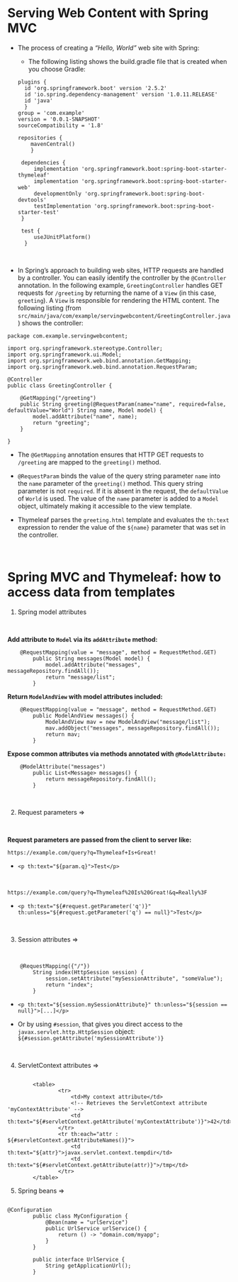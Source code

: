 # Serving Web Content with Spring MVC

- The process of creating a *“Hello, World”* web site with Spring: 

  - The following listing shows the build.gradle file that is created when you choose Gradle:

  ```
  plugins {
	id 'org.springframework.boot' version '2.5.2'
	id 'io.spring.dependency-management' version '1.0.11.RELEASE'
	id 'java'
	}
  group = 'com.example'
  version = '0.0.1-SNAPSHOT'
  sourceCompatibility = '1.8'
  
  repositories {
	  mavenCentral()
	  }
	  
   dependencies {
	   implementation 'org.springframework.boot:spring-boot-starter-thymeleaf'
	   implementation 'org.springframework.boot:spring-boot-starter-web'
	   developmentOnly 'org.springframework.boot:spring-boot-devtools'
	   testImplementation 'org.springframework.boot:spring-boot-starter-test'
   }
   
   test {
	   useJUnitPlatform()
	}
  ```

<br>

- In Spring’s approach to building web sites, HTTP requests are handled by a controller. You can easily identify the controller by the `@Controller` annotation. In the following example, `GreetingController` handles GET requests for `/greeting` by returning the name of a `View` (in this case, `greeting`). A `View` is responsible for rendering the HTML content. The following listing (from `src/main/java/com/example/servingwebcontent/GreetingController.java`) shows the controller:


```
package com.example.servingwebcontent;

import org.springframework.stereotype.Controller;
import org.springframework.ui.Model;
import org.springframework.web.bind.annotation.GetMapping;
import org.springframework.web.bind.annotation.RequestParam;

@Controller
public class GreetingController {

	@GetMapping("/greeting")
	public String greeting(@RequestParam(name="name", required=false, defaultValue="World") String name, Model model) {
		model.addAttribute("name", name);
		return "greeting";
	}

}
```

* The `@GetMapping` annotation ensures that HTTP GET requests to `/greeting` are mapped to the `greeting()` method.

* `@RequestParam` binds the value of the query string parameter `name` into the `name` parameter of the `greeting()` method. This query string parameter is not `required`. If it is absent in the request, the `defaultValue` of `World` is used. The value of the `name` parameter is added to a `Model` object, ultimately making it accessible to the view template.

* Thymeleaf parses the `greeting.html` template and evaluates the `th:text` expression to render the value of the `${name}` parameter that was set in the controller.

<br>

# Spring MVC and Thymeleaf: how to access data from templates 

1. Spring model attributes

<br>

**Add attribute to `Model` via its `addAttribute` method:**

```
    @RequestMapping(value = "message", method = RequestMethod.GET)
        public String messages(Model model) {
            model.addAttribute("messages", messageRepository.findAll());
            return "message/list";
        }
```


**Return `ModelAndView` with model attributes included:**


```
    @RequestMapping(value = "message", method = RequestMethod.GET)
        public ModelAndView messages() {
            ModelAndView mav = new ModelAndView("message/list");
            mav.addObject("messages", messageRepository.findAll());
            return mav;
        }
```

**Expose common attributes via methods annotated with `@ModelAttribute:`**

```
    @ModelAttribute("messages")
        public List<Message> messages() {
            return messageRepository.findAll();
        }
```

<br>

2. Request parameters =>

<br>

**Request parameters are passed from the client to server like:**

```
https://example.com/query?q=Thymeleaf+Is+Great!
```
- `<p th:text="${param.q}">Test</p>`


<br>

```
https://example.com/query?q=Thymeleaf%20Is%20Great!&q=Really%3F
```

- `<p th:text="${#request.getParameter('q')}" th:unless="${#request.getParameter('q') == null}">Test</p> `

<br>


3. Session attributes => 

<br>

```
    @RequestMapping({"/"})
        String index(HttpSession session) {
            session.setAttribute("mySessionAttribute", "someValue");
            return "index";
        }
```

- `<p th:text="${session.mySessionAttribute}" th:unless="${session == null}">[...]</p>`

- Or by using `#session`, that gives you direct access to the `javax.servlet.http.HttpSession` object: `${#session.getAttribute('mySessionAttribute')}`

<br>

4. ServletContext attributes => 

```

        <table>
                <tr>
                    <td>My context attribute</td>
                    <!-- Retrieves the ServletContext attribute 'myContextAttribute' -->
                    <td th:text="${#servletContext.getAttribute('myContextAttribute')}">42</td>
                </tr>
                <tr th:each="attr : ${#servletContext.getAttributeNames()}">
                    <td th:text="${attr}">javax.servlet.context.tempdir</td>
                    <td th:text="${#servletContext.getAttribute(attr)}">/tmp</td>
                </tr>
        </table>

```


5. Spring beans => 

```

@Configuration
        public class MyConfiguration {
            @Bean(name = "urlService")
            public UrlService urlService() {
                return () -> "domain.com/myapp";
            }
        }

        public interface UrlService {
            String getApplicationUrl();
        }

```

